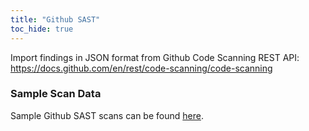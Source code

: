 ```yaml
---
title: "Github SAST"
toc_hide: true
---
```

Import findings in JSON format from Github Code Scanning REST API:
<https://docs.github.com/en/rest/code-scanning/code-scanning>

### Sample Scan Data
Sample Github SAST scans can be found [here](https://github.com/DefectDojo/django-DefectDojo/tree/master/unittests/scans/github_sast).